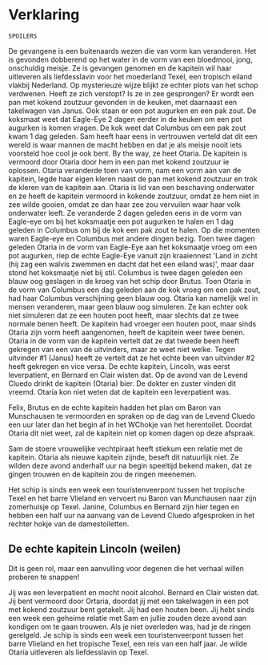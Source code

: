 # Verklaring

```
SPOILERS
```

De gevangene is een buitenaards wezen die van vorm kan veranderen. Het is gevonden dobberend op het water in de vorm van een bloedmooi, jong, onschuldig meisje. Ze is gevangen genomen en de kapitein wil haar uitleveren als liefdesslavin voor het moederland Texel, een tropisch eiland vlakbij Nederland. Op mysterieuze wijze blijkt ze echter plots van het schop verdwenen. Heeft ze zich verstopt? Is ze in zee gesprongen? Er wordt een pan met kokend zoutzuur gevonden in de keuken, met daarnaast een takelwagen van Janus. Ook staan er een pot augurken en een pak zout. De koksmaat weet dat Eagle-Eye 2 dagen eerder in de keuken om een pot augurken is komen vragen. De kok weet dat Columbus om een pak zout kwam 1 dag geleden. Sam heeft haar eens in vertrouwen verteld dat dit een wereld is waar mannen de macht hebben en dat je als meisje nooit iets voorsteld hoe cool je ook bent. By the way, ze heet Otaria. 
De kapitein is vermoord door Otaria door hem in een pan met kokend zoutzuur ie oplossen. Otaria veranderde toen van vorm, nam een vorm aan van de kapitein, legde haar eigen kleren naast de pan met kokend zoutzuur en trok de kleren 
van de kapitein aan. Otaria is lid van een beschaving onderwater en ze heeft de kapitein vermoord in kokende zoutzuur, omdat ze hem niet in zee wilde gooien, omdat ze dan haar zee zou vervuilen waar haar volk onderwater leeft. Ze veranderde 2 dagen geleden eens in de vorm van Eagle-eye om bij het koksmaatje een pot augurken te halen en 1 dag geleden in Columbus om bij de kok een pak zout te halen. Op die momenten waren Eagle-eye en Columbus met andere dingen bezig. Toen twee dagen geleden Otaria in de vorm van Eagle-Eye aan het koksmaatje vroeg om een pot augurken, riep de 
echte Eagle-Eye vanuit zijn kraaiennest 'Land in zicht (hij zag een walvis zwemmen en dacht dat het een eiland was)', maar daar stond het koksmaatje niet bij stil. Columbus is twee dagen geleden een blauw oog geslagen in de kroeg 
van het schip door Brutus. Toen Otaria in de vorm van Columbus een dag geleden aan de kok vroeg om een pak zout, had haar Columbus verschijning geen blauw oog. Otaria kan namelijk wel in mensen veranderen, maar geen blauw oog 
simuleren. Ze kan echter ook niet simuleren dat ze een houten poot heeft, maar slechts dat ze twee normale benen heeft. De kapitein had vroeger een houten poot, maar sinds Otaria zijn vorm heeft aangenomen, heeft de kapitein 
weer twee benen. Otaria in de vorm van de kapitein vertelt dat ze dat tweede been heeft gekregen van een van de uitvinders, maar ze weet niet welke. 
Tegen uitvinder #1 (Janus) heeft ze vertelt dat ze het echte been van uitvinder #2 heeft gekregen en vice versa. 
De echte kapitein, Lincoln, was eerst leverpatient, en Bernard en Clair wisten dat. Op de avond van de Levend Cluedo drinkt de kapitein (Otaria) bier. De dokter en zuster vinden dit vreemd. Otaria kon niet weten dat de kapitein een leverpatient was. 

Felix, Brutus en de echte kapitein hadden het plan om Baron van Munschausen te vermoorden en spraken op de dag van de Levend Cluedo een uur later dan het begin af in het WChokje van het herentoilet. Doordat Otaria dit niet weet, zal de kapitein niet op komen dagen op deze afspraak. 

Sam de stoere vrouwelijke vechtpiraat heeft stiekum een relatie met de kapitein. Otaria als nieuwe kapitein zijnde, beseft dit natuurlijk niet. Ze wilden deze avond anderhalf uur na begin speeltijd bekend maken, dat ze gingen trouwen en de kapitein zou de ringen meenemen. 

Het schip is sinds een week een touristenveerpont tussen het tropische Texel en het barre Vlieland en vervoert nu Baron van Munchausen naar zijn zomerhuisje op Texel. Janine, Columbus en Bernard zijn hier tegen en hebben een half uur na aanvang van de Levend Cluedo afgesproken in het rechter hokje van de damestoiletten.         


## De echte kapitein Lincoln (weilen)

Dit is geen rol, maar een aanvulling voor degenen die het verhaal willen proberen te snappen!

Jij was een leverpatient en mocht nooit alcohol. Bernard en Clair wisten dat. Jij bent vermoord door Ortaria, doordat jij met een takelwagen in een pot met kokend zoutzuur bent getakelt. Jij had een houten been. Jij hebt sinds een week een geheime relatie met Sam en jullie zouden deze avond aan kondigen om te gaan trouwen. Als je niet overleden was, had je de ringen 
gerelgeld. Je schip is sinds een week een touristenveerpont tussen het barre Vlieland en het tropische Texel, een reis van een half jaar.  Je wilde Otaria uitleveren als liefdesslavin op Texel.